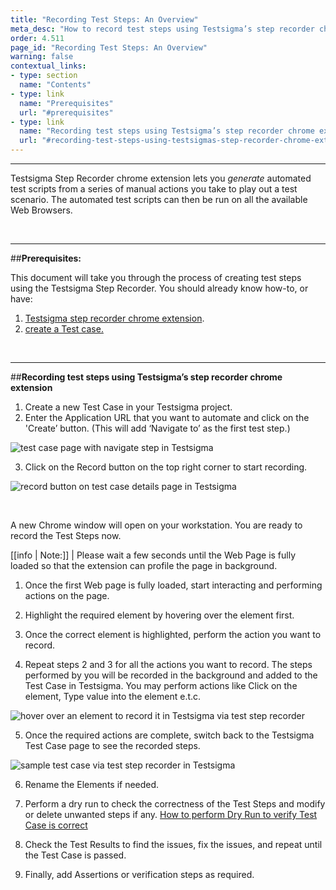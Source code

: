 ```yaml
---
title: "Recording Test Steps: An Overview"
meta_desc: "How to record test steps using Testsigma’s step recorder chrome extension."
order: 4.511
page_id: "Recording Test Steps: An Overview"
warning: false
contextual_links:
- type: section
  name: "Contents"
- type: link
  name: "Prerequisites"
  url: "#prerequisites"
- type: link
  name: "Recording test steps using Testsigma’s step recorder chrome extension"
  url: "#recording-test-steps-using-testsigmas-step-recorder-chrome-extension"
---
```


---

Testsigma Step Recorder chrome extension lets you *generate* automated test scripts from a series of manual actions you take to play out a test scenario. The automated test scripts can then be run on all the available Web Browsers. 

&emsp;

---
##**Prerequisites:**

This document will take you through the process of creating test steps using the Testsigma Step Recorder. You should already know how-to, or have:

 1. [Testsigma step recorder chrome extension](https://testsigma.com/docs/test-step-recorder/install-chrome-extension/).
 2. [create a Test case.](https://testsigma.com/docs/test-cases/manage/add-edit-delete/)

&emsp;

---
##**Recording test steps using Testsigma’s step recorder chrome extension**
 
 1. Create a new Test Case in your Testsigma project.
 2. Enter the Application URL that you want to automate and click on the 'Create’ button. 
(This will add ‘Navigate to’ as the first test step.)

![test case page with navigate step in Testsigma](https://docs.testsigma.com/images/web-apps/test-case-page-with-navigate-step-testsigma.png)

 3. Click on the Record button on the top right corner to start recording.

![record button on test case details page in Testsigma](https://docs.testsigma.com/images/web-apps/record-button-test-case-details-page-testsigma.png)

 &emsp;

A new Chrome window will open on your workstation. You are ready to record the Test Steps now.

[[info | Note:]]
| Please wait a few seconds until the Web Page is fully loaded so that the extension can profile the page in background.
 
 1. Once the first Web page is fully loaded, start interacting and performing actions on the page.
 
 2. Highlight the required element by hovering over the element first.
 
 3. Once the correct element is highlighted, perform the action you want to record. 
 
 4. Repeat steps 2 and 3 for all the actions you want to record. The steps performed by you will be recorded in the background and added to the Test Case in Testsigma.
You may perform actions like Click on the element, Type value into the element e.t.c. 

![hover over an element to record it in Testsigma via test step recorder](https://docs.testsigma.com/images/web-apps/hover-over-element-to-record-testsigma.png)

 5. Once the required actions are complete, switch back to the Testsigma Test Case page to see the recorded steps.

![sample test case via test step recorder in Testsigma](https://docs.testsigma.com/images/web-apps/test-step-recorder-sample-test-case-testsigma.png)

 6. Rename the Elements if needed.
 
 7. Perform a dry run to check the correctness of the Test Steps and modify or delete unwanted steps if any.
[How to perform Dry Run to verify Test Case is correct](https://testsigma.com/docs/runs/dry-runs-on-local-devices/)
 
 8. Check the Test Results to find the issues, fix the issues, and repeat until the Test Case is passed.
 
 9. Finally, add Assertions or verification steps as required.


